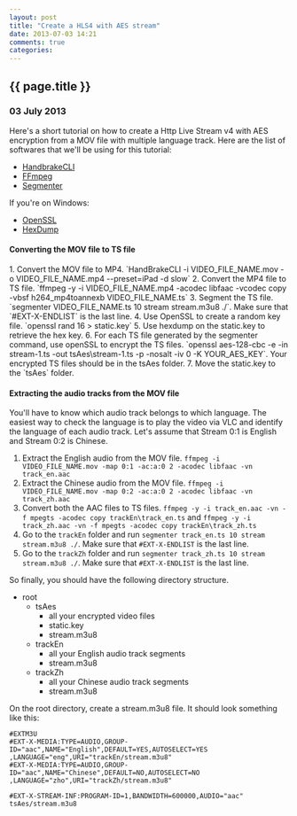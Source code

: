 ```yaml
---
layout: post
title: "Create a HLS4 with AES stream"
date: 2013-07-03 14:21
comments: true
categories: 
---
```


<h2>
  {{ page.title }}
</h2>

<h3>03 July 2013</h3>

Here's a short tutorial on how to create a Http Live Stream v4 with AES encryption from a MOV file with multiple language track.
Here are the list of softwares that we'll be using for this tutorial:

  *  [HandbrakeCLI](http://handbrake.fr/downloads2.php)
  *  [FFmpeg](http://www.ffmpeg.org/download.html)
  *  [Segmenter](https://code.google.com/p/httpsegmenter/)

If you're on Windows:

  *  [OpenSSL](http://slproweb.com/products/Win32OpenSSL.html)
  *  [HexDump](http://www.richpasco.org/utilities/hexdump.html)

<h4>Converting the MOV file to TS file</h4>
1.  Convert the MOV file to MP4. `HandBrakeCLI -i VIDEO_FILE_NAME.mov -o VIDEO_FILE_NAME.mp4 --preset=iPad -d slow`
2.  Convert the MP4 file to TS file. `ffmpeg -y -i VIDEO_FILE_NAME.mp4 -acodec libfaac -vcodec copy -vbsf h264_mp4toannexb VIDEO_FILE_NAME.ts`
3.  Segment the TS file. `segmenter VIDEO_FILE_NAME.ts 10 stream stream.m3u8 ./`. Make sure that `#EXT-X-ENDLIST` is the last line.
4.  Use OpenSSL to create a random key file. `openssl rand 16 > static.key`
5.  Use hexdump on the static.key to retrieve the hex key.
6.  For each TS file generated by the segmenter command, use openSSL to encrypt the TS files. `openssl aes-128-cbc -e -in stream-1.ts -out tsAes\stream-1.ts -p -nosalt -iv 0 -K YOUR_AES_KEY`. Your encrypted TS files should be in the tsAes folder.
7.  Move the static.key to the `tsAes` folder.

<h4>Extracting the audio tracks from the MOV file</h4>
You'll have to know which audio track belongs to which language. The easiest way to check the language is to play the video via VLC and identify the language of each audio track. Let's assume that Stream 0:1 is English and Stream 0:2 is Chinese.

1.  Extract the English audio from the MOV file. `ffmpeg -i VIDEO_FILE_NAME.mov -map 0:1 -ac:a:0 2 -acodec libfaac -vn track_en.aac`
2.  Extract the Chinese audio from the MOV file. `ffmpeg -i VIDEO_FILE_NAME.mov -map 0:2 -ac:a:0 2 -acodec libfaac -vn track_zh.aac`
3.  Convert both the AAC files to TS files. `ffmpeg -y -i track_en.aac -vn -f mpegts -acodec copy trackEn\track_en.ts` and `ffmpeg -y -i track_zh.aac -vn -f mpegts -acodec copy trackEn\track_zh.ts`
4.  Go to the `trackEn` folder and run `segmenter track_en.ts 10 stream stream.m3u8 ./`. Make sure that `#EXT-X-ENDLIST` is the last line.
5.  Go to the `trackZh` folder and run `segmenter track_zh.ts 10 stream stream.m3u8 ./`. Make sure that `#EXT-X-ENDLIST` is the last line.

So finally, you should have the following directory structure. 

*  root
   -  tsAes
      +  all your encrypted video files
      +  static.key
      +  stream.m3u8
   -  trackEn
      +  all your English audio track segments
      +  stream.m3u8
   -  trackZh
      +  all your Chinese audio track segments
      +  stream.m3u8


On the root directory, create a stream.m3u8 file. It should look something like this:
```
#EXTM3U
#EXT-X-MEDIA:TYPE=AUDIO,GROUP-ID="aac",NAME="English",DEFAULT=YES,AUTOSELECT=YES ,LANGUAGE="eng",URI="trackEn/stream.m3u8"
#EXT-X-MEDIA:TYPE=AUDIO,GROUP-ID="aac",NAME="Chinese",DEFAULT=NO,AUTOSELECT=NO ,LANGUAGE="zho",URI="trackZh/stream.m3u8"

#EXT-X-STREAM-INF:PROGRAM-ID=1,BANDWIDTH=600000,AUDIO="aac"
tsAes/stream.m3u8
```
